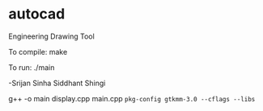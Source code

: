 # autocad
Engineering Drawing Tool

To compile:
make 

To run: 
./main

-Srijan Sinha
 Siddhant Shingi

g++ -o main display.cpp main.cpp `pkg-config gtkmm-3.0 --cflags --libs`

